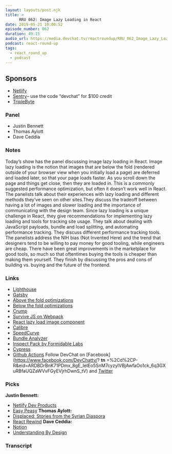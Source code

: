 ```yaml
---
layout: layouts/post.njk
title: >
      RRU 062: Image Lazy Loading in React
date: 2019-05-21 10:00:52
episode_number: 062
duration: 49:15
audio_url: https://media.devchat.tv/reactroundup/RRU_062_Image_Lazy_Loading_in_React.mp3
podcast: react-round-up
tags: 
  - react_round_up
  - podcast
---
```


## **Sponsors**

- [Netlify](https://www.netlify.com/)
- [Sentry](http://sentry.io/)– use the code “devchat” for $100 credit
- [TripleByte](https://triplebyte.com/react)

### **Panel**

- Justin Bennett
- Thomas Aylott
- Dave Ceddia

### **Notes**
Today’s show has the panel discussing image lazy loading in React. Image lazy loading is the notion that images that are below the fold (rendered outside of your browser view when you initially load a page) are deferred and loaded later, so that your page loads faster. As you scroll down the page and things get close, then they are loaded in. This is a commonly suggested performance optimization, but often it doesn’t work well in React. The panelists talk about their experiences with lazy loading and different methods they’ve seen on other sites.They discuss the tradeoff between having a lot of images and slower loading and the importance of communicating with the design team. Since lazy loading is a unique challenge in React, they give recommendations for implementing lazy loading and tools for tracking site usage. They talk about dealing with JavaScript payloads, bundle and load splitting, and automating performance tracking. They discuss different performance tracking tools. The panelists address the NIH bias (Not Invented Here) and the trend that designers tend to be willing to pay money for good tooling, while engineers are cheap. There have been great improvements in the marketplace for good tools, so much so that oftentimes buying the tools is cheaper than making them yourself. They finish by discussing the pros and cons of building vs. buying and the future of the frontend.
### **Links**

- [Lighthouse](https://developers.google.com/web/tools/lighthouse/)
- [Gatsby](https://www.gatsbyjs.org/)
- [Above the fold optimizations](https://www.optimizely.com/optimization-glossary/above-the-fold/)
- [Below the fold optimizations](https://www.optimizely.com/optimization-glossary/below-the-fold/)
- [Crump](https://github.com/CrumpLab/CrumpLab.github.io)
- [Survive JS on Webpack](https://survivejs.com/webpack/)
- [React lazy load image component](https://github.com/Aljullu/react-lazy-load-image-component)
- [Calibre](https://calibreapp.com/)
- [SpeedCurve](https://speedcurve.com/)
- [Bundle Analyzer](https://github.com/robertknight/webpack-bundle-size-analyzer)
- [Inspect Pack by Formidable Labs](https://github.com/FormidableLabs/inspectpack)
- [Cypress](https://github.com/cypress-io/cypress)
- [Github Actions](https://github.com/features/actions)
Follow DevChat on [Facebook](https://www.facebook.com/DevChattv/? __tn__ =%2Cd%2CP-R&eid=ARDBDrBnK71PDmx_8gE_IeIEo5SnM7cyzylVBjAwfaOo1ck_6q3GXuRBfaUQZaWVvFGyEVjrhDwnS_tV) and [Twitter](https://twitter.com/devchattv?lang=en)
### **Picks**
 **Justin Bennett:**
- [Netlify Dev Products](https://www.netlify.com/products/dev/)
- [Easy Peasy](https://github.com/ctrlplusb/easy-peasy)
**Thomas Aylott:**
- [Displaced: Stories from the Syrian Diaspora](https://syriandiaspora.com/)
- [React Rewind](https://github.com/reactrewind/react-rewind)
**Dave Ceddia:**
- [Notion](https://www.notion.so/)
- [Understanding By Design](https://www.amazon.com/Understanding-Design-Expanded-Grant-Wiggins-ebook/dp/B00BEN1I80?ie=UTF8&qid=1548462018&sr=8-1&linkCode=ll1&tag=devchattv-20&linkId=f06bfe7482dca8bb751ed6d7cc86e2ab&language=en_US)
&nbsp;

### Transcript


